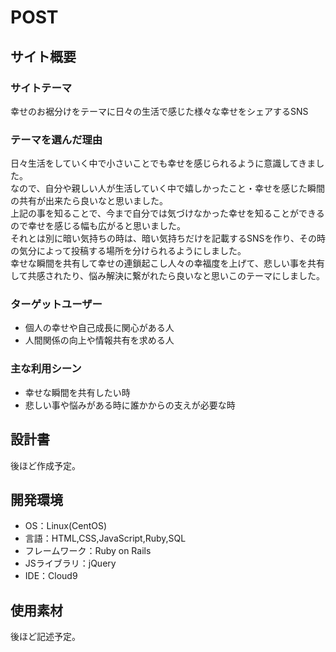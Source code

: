 # POST

## サイト概要
### サイトテーマ
幸せのお裾分けをテーマに日々の生活で感じた様々な幸せをシェアするSNS

### テーマを選んだ理由
日々生活をしていく中で小さいことでも幸せを感じられるように意識してきました。<br>
なので、自分や親しい人が生活していく中で嬉しかったこと・幸せを感じた瞬間の共有が出来たら良いなと思いました。<br>
上記の事を知ることで、今まで自分では気づけなかった幸せを知ることができるので幸せを感じる幅も広がると思いました。<br>
それとは別に暗い気持ちの時は、暗い気持ちだけを記載するSNSを作り、その時の気分によって投稿する場所を分けられるようにしました。<br>
幸せな瞬間を共有して幸せの連鎖起こし人々の幸福度を上げて、悲しい事を共有して共感されたり、悩み解決に繋がれたら良いなと思いこのテーマにしました。

### ターゲットユーザー
* 個人の幸せや自己成長に関心がある人
* 人間関係の向上や情報共有を求める人

### 主な利用シーン
* 幸せな瞬間を共有したい時
* 悲しい事や悩みがある時に誰かからの支えが必要な時

## 設計書
後ほど作成予定。

## 開発環境
* OS：Linux(CentOS)
* 言語：HTML,CSS,JavaScript,Ruby,SQL
* フレームワーク：Ruby on Rails
* JSライブラリ：jQuery
* IDE：Cloud9

## 使用素材
後ほど記述予定。

